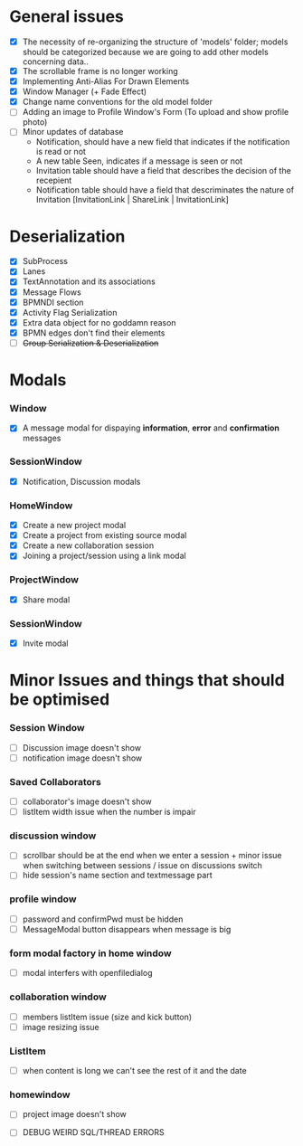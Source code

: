 # General issues
- [X] The necessity of re-organizing the structure of 'models' folder; models should be categorized
because we are going to add other models concerning data..
- [X] The scrollable frame is no longer working
- [X] Implementing Anti-Alias For Drawn Elements
- [X] Window Manager (+ Fade Effect)
- [X] Change name conventions for the old model folder
- [ ] Adding an image to Profile Window's Form (To upload and show profile photo)
- [ ] Minor updates of database
  - Notification, should have a new field that indicates if the notification is read or not
  - A new table Seen, indicates if a message is seen or not
  - Invitation table should have a field that describes the decision of the recepient
  - Notification table should have a field that descriminates the nature of Invitation [InvitationLink | ShareLink | InvitationLink]

# Deserialization
- [X] SubProcess
- [X] Lanes
- [X] TextAnnotation and its associations
- [X] Message Flows
- [X] BPMNDI section
- [X] Activity Flag Serialization
- [X] Extra data object for no goddamn reason
- [X] BPMN edges don't find their elements
- [ ] ~~Group Serialization & Deserialization~~

# Modals
### Window
- [X] A message modal for dispaying **information**, **error** and **confirmation** messages
### SessionWindow
- [X] Notification, Discussion modals
### HomeWindow
- [X] Create a new project modal
- [X] Create a project from existing source modal
- [X] Create a new collaboration session
- [X] Joining a project/session using a link modal
### ProjectWindow
- [X] Share modal
### SessionWindow
- [X] Invite modal

# Minor Issues and things that should be optimised
### Session Window 
- [ ] Discussion image doesn't show
- [ ] notification image doesn't show
### Saved Collaborators
- [ ] collaborator's image doesn't show
- [ ] listItem width issue when the number is impair
### discussion window 
- [ ] scrollbar should be at the end when we enter a session + minor issue when switching between sessions / issue on discussions switch
- [ ] hide session's name section and textmessage part
### profile window
- [ ] password and confirmPwd must be hidden
- [ ] MessageModal button disappears when message is big
### form modal factory in home window
- [ ] modal interfers with openfiledialog 
### collaboration window
- [ ] members listItem issue (size and kick button)
- [ ] image resizing issue
### ListItem
- [ ] when content is long we can't see the rest of it and the date
### homewindow
- [ ] project image doesn't show

- [ ] DEBUG WEIRD SQL/THREAD ERRORS 